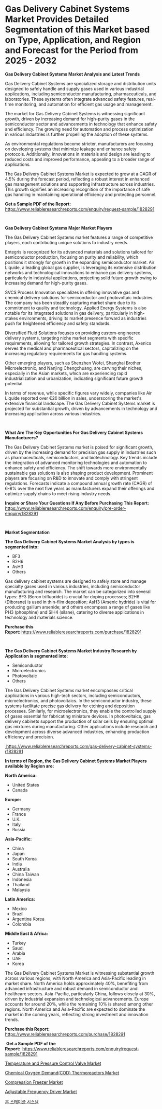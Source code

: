 <p><h1>Gas Delivery Cabinet Systems Market Provides Detailed Segmentation of this Market based on Type, Application, and Region and Forecast for the Period from 2025 - 2032</h1></p><p><strong>Gas Delivery Cabinet Systems Market Analysis and Latest Trends</strong></p>
<p><p>Gas Delivery Cabinet Systems are specialized storage and distribution units designed to safely handle and supply gases used in various industrial applications, including semiconductor manufacturing, pharmaceuticals, and laboratories. These systems often integrate advanced safety features, real-time monitoring, and automation for efficient gas usage and management.</p><p>The market for Gas Delivery Cabinet Systems is witnessing significant growth, driven by increasing demand for high-purity gases in the semiconductor sector and advancements in technology that enhance safety and efficiency. The growing need for automation and process optimization in various industries is further propelling the adoption of these systems. </p><p>As environmental regulations become stricter, manufacturers are focusing on developing systems that minimize leakage and enhance safety protocols. Additionally, innovations in materials and design are leading to reduced costs and improved performance, appealing to a broader range of applications.</p><p>The Gas Delivery Cabinet Systems Market is expected to grow at a CAGR of 4.5% during the forecast period, reflecting a robust interest in enhanced gas management solutions and supporting infrastructure across industries. This growth signifies an increasing recognition of the importance of safe gas handling in maintaining operational efficiency and protecting personnel.</p></p>
<p><strong>Get a Sample PDF of the Report:&nbsp;</strong> <a href="https://www.reliableresearchreports.com/enquiry/request-sample/1828291?utm_campaign=40&utm_medium=2&utm_source=Github&utm_content=ia&utm_term=12042025&utm_id=gas-delivery-cabinet-systems">https://www.reliableresearchreports.com/enquiry/request-sample/1828291</a></p>
<p>&nbsp;</p>
<p><strong>Gas Delivery Cabinet Systems Major Market Players</strong></p>
<p><p>The Gas Delivery Cabinet Systems market features a range of competitive players, each contributing unique solutions to industry needs. </p><p>Entegris is recognized for its advanced materials and solutions tailored for semiconductor production, focusing on purity and reliability, which positions it strongly for growth in the expanding semiconductor market. Air Liquide, a leading global gas supplier, is leveraging its extensive distribution networks and technological innovations to enhance gas delivery systems, particularly in industrial applications, projecting solid future growth owing to increasing demand for high-purity gases.</p><p>SVCS Process Innovation specializes in offering innovative gas and chemical delivery solutions for semiconductor and photovoltaic industries. The company has been steadily capturing market share due to its commitment to quality and technology. Applied Energy Systems is also notable for its integrated solutions in gas delivery, particularly in high-stakes environments, driving its market presence forward as industries push for heightened efficiency and safety standards.</p><p>Diversified Fluid Solutions focuses on providing custom-engineered delivery systems, targeting niche market segments with specific requirements, allowing for tailored growth strategies. In contrast, Axenics serves the medical and pharmaceutical sectors, capitalizing on the increasing regulatory requirements for gas handling systems.</p><p>Other emerging players, such as Shenzhen Wofei, Shanghai Brother Microelectronic, and Nanjing Chengchuang, are carving their niches, especially in the Asian markets, which are experiencing rapid industrialization and urbanization, indicating significant future growth potential.</p><p>In terms of revenue, while specific figures vary widely, companies like Air Liquide reported over €20 billion in sales, underscoring the market's extensive financial landscape. The Gas Delivery Cabinet Systems market is projected for substantial growth, driven by advancements in technology and increasing application across various industries.</p></p>
<p>&nbsp;</p>
<p><strong>What Are The Key Opportunities For Gas Delivery Cabinet Systems Manufacturers?</strong></p>
<p><p>The Gas Delivery Cabinet Systems market is poised for significant growth, driven by the increasing demand for precision gas supply in industries such as pharmaceuticals, semiconductors, and biotechnology. Key trends include the integration of advanced monitoring technologies and automation to enhance safety and efficiency. The shift towards more environmentally sustainable gas solutions is also shaping product development. Prominent players are focusing on R&D to innovate and comply with stringent regulations. Forecasts indicate a compound annual growth rate (CAGR) of 6-8% over the next five years as manufacturers expand their offerings and optimize supply chains to meet rising industry needs.</p></p>
<p><strong>Inquire or Share Your Questions If Any Before Purchasing This Report:</strong> <a href="https://www.reliableresearchreports.com/enquiry/pre-order-enquiry/1828291?utm_campaign=40&utm_medium=2&utm_source=Github&utm_content=ia&utm_term=12042025&utm_id=gas-delivery-cabinet-systems">https://www.reliableresearchreports.com/enquiry/pre-order-enquiry/1828291</a></p>
<p>&nbsp;</p>
<p><strong>Market Segmentation</strong></p>
<p><strong>The Gas Delivery Cabinet Systems Market Analysis by types is segmented into:</strong></p>
<p><ul><li>BF3</li><li>B2H6</li><li>AsH3</li><li>Others</li></ul></p>
<p><p>Gas delivery cabinet systems are designed to safely store and manage specialty gases used in various industries, including semiconductor manufacturing and research. The market can be categorized into several types: BF3 (Boron trifluoride) is crucial for doping processes; B2H6 (Diborane) is used in thin-film deposition; AsH3 (Arsenic hydride) is vital for producing gallium arsenide; and others encompass a range of gases like PH3 (phosphine) and SiH4 (silane), catering to diverse applications in technology and materials science.</p></p>
<p><strong>Purchase this Report:&nbsp;</strong><a href="https://www.reliableresearchreports.com/purchase/1828291?utm_campaign=40&utm_medium=2&utm_source=Github&utm_content=ia&utm_term=12042025&utm_id=gas-delivery-cabinet-systems">https://www.reliableresearchreports.com/purchase/1828291</a></p>
<p>&nbsp;</p>
<p><strong>The Gas Delivery Cabinet Systems Market Industry Research by Application is segmented into:</strong></p>
<p><ul><li>Semiconductor</li><li>Microelectronics</li><li>Photovoltaic</li><li>Others</li></ul></p>
<p><p>The Gas Delivery Cabinet Systems market encompasses critical applications in various high-tech sectors, including semiconductors, microelectronics, and photovoltaics. In the semiconductor industry, these systems facilitate precise gas delivery for etching and deposition processes. Similarly, for microelectronics, they enable the controlled supply of gases essential for fabricating miniature devices. In photovoltaics, gas delivery cabinets support the production of solar cells by ensuring optimal gas mixtures during manufacturing. Other applications include research and development across diverse advanced industries, enhancing production efficiency and precision.</p></p>
<p><a href="https://www.reliableresearchreports.com/gas-delivery-cabinet-systems-r1828291?utm_campaign=40&utm_medium=2&utm_source=Github&utm_content=ia&utm_term=12042025&utm_id=gas-delivery-cabinet-systems">&nbsp;https://www.reliableresearchreports.com/gas-delivery-cabinet-systems-r1828291</a></p>
<p><strong>In terms of Region, the Gas Delivery Cabinet Systems Market Players available by Region are:</strong></p>
<p>
    <p> <strong> North America: </strong>
        <ul>
            <li>United States</li>
            <li>Canada</li>
        </ul>
        </p> 
    <p> <strong> Europe: </strong>
        <ul>
            <li>Germany</li>
            <li>France</li>
            <li>U.K.</li>
            <li>Italy</li>
            <li>Russia</li>
        </ul>
        </p> 
    <p> <strong> Asia-Pacific: </strong>
        <ul>
            <li>China</li>
            <li>Japan</li>
            <li>South Korea</li>
            <li>India</li>
            <li>Australia</li>
            <li>China Taiwan</li>
            <li>Indonesia</li>
            <li>Thailand</li>
            <li>Malaysia</li>
        </ul>
        </p> 
    <p> <strong> Latin America: </strong>
        <ul>
            <li>Mexico</li>
            <li>Brazil</li>
            <li>Argentina Korea</li>
            <li>Colombia</li>
        </ul>
        </p> 
    <p> <strong> Middle East & Africa: </strong>
        <ul>
            <li>Turkey</li>
            <li>Saudi</li>
            <li>Arabia</li>
            <li>UAE</li>
            <li>Korea</li>
        </ul>
    </p>
    </p>
<p><p>The Gas Delivery Cabinet Systems Market is witnessing substantial growth across various regions, with North America and Asia-Pacific leading in market share. North America holds approximately 40%, benefiting from advanced infrastructure and robust demand in semiconductor and healthcare sectors. Asia-Pacific, particularly China, follows closely at 30%, driven by industrial expansion and technological advancements. Europe accounts for around 20%, while the remaining 10% is shared among other regions. North America and Asia-Pacific are expected to dominate the market in the coming years, reflecting strong investment and innovation trends.</p></p>
<p><strong>Purchase this Report: </strong><a href="https://www.reliableresearchreports.com/purchase/1828291?utm_campaign=40&utm_medium=2&utm_source=Github&utm_content=ia&utm_term=12042025&utm_id=gas-delivery-cabinet-systems">https://www.reliableresearchreports.com/purchase/1828291</a></p>
<p>&nbsp;<strong>Get a Sample PDF of the Report:&nbsp;&nbsp;</strong><a href="https://www.reliableresearchreports.com/enquiry/request-sample/1828291?utm_campaign=40&utm_medium=2&utm_source=Github&utm_content=ia&utm_term=12042025&utm_id=gas-delivery-cabinet-systems">https://www.reliableresearchreports.com/enquiry/request-sample/1828291</a></p>
<p><strong></strong></p>
<p><p><a href="https://github.com/petbigbeepjn/Market-Research-Report-List-2/blob/main/temperature-and-pressure-control-valve-market.md?utm_campaign=40&utm_medium=2&utm_source=Github&utm_content=ia&utm_term=12042025&utm_id=gas-delivery-cabinet-systems">Temperature and Pressure Control Valve Market</a></p><p><a href="https://github.com/vimar16th/Market-Research-Report-List-7/blob/main/chemical-oxygen-demandcod-thermoreactors-market.md?utm_campaign=40&utm_medium=2&utm_source=Github&utm_content=ia&utm_term=12042025&utm_id=gas-delivery-cabinet-systems">Chemical Oxygen Demand(COD) Thermoreactors Market</a></p><p><a href="https://github.com/luckyshygirl/Market-Research-Report-List-7/blob/main/compression-freezer-market.md?utm_campaign=40&utm_medium=2&utm_source=Github&utm_content=ia&utm_term=12042025&utm_id=gas-delivery-cabinet-systems">Compression Freezer Market</a></p><p><a href="https://github.com/arionmp/Market-Research-Report-List-5/blob/main/adjustable-frequency-driver-market.md?utm_campaign=40&utm_medium=2&utm_source=Github&utm_content=ia&utm_term=12042025&utm_id=gas-delivery-cabinet-systems">Adjustable Frequency Driver Market</a></p><p><a href="https://github.com/sougarounis/Market-Research-Report-List-7/blob/main/813533355019.md?utm_campaign=40&utm_medium=2&utm_source=Github&utm_content=ia&utm_term=12042025&utm_id=gas-delivery-cabinet-systems">본 스테이플 시스템</a></p></p>